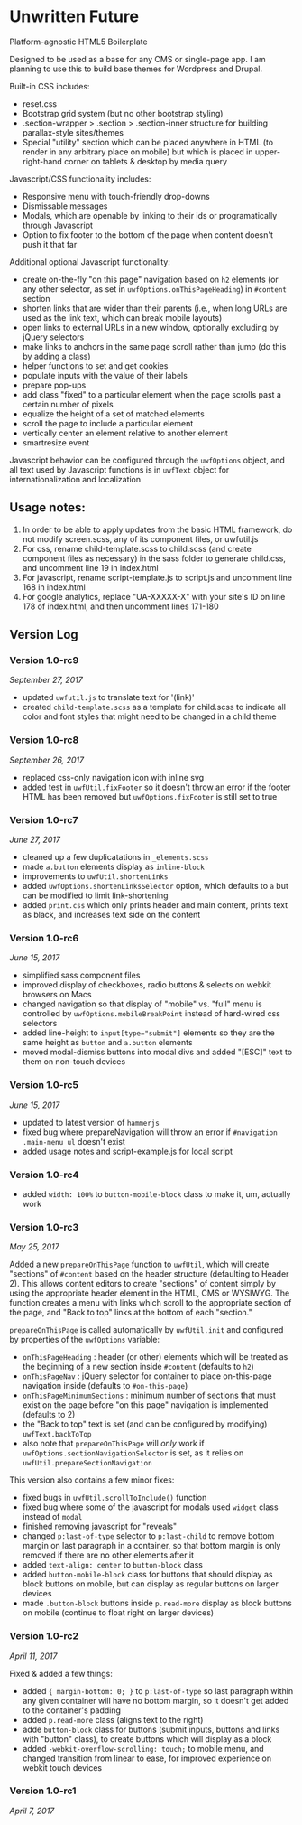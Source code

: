 # Unwritten Future

Platform-agnostic HTML5 Boilerplate

Designed to be used as a base for any CMS or single-page app. I am planning to use this to build base themes for Wordpress and Drupal.

Built-in CSS includes:

* reset.css
* Bootstrap grid system (but no other bootstrap styling)
* .section-wrapper > .section > .section-inner structure for building parallax-style sites/themes
* Special "utility" section which can be placed anywhere in HTML (to render in any arbitrary place on mobile) but which is placed in upper-right-hand corner on tablets & desktop by media query

Javascript/CSS functionality includes:

* Responsive menu with touch-friendly drop-downs
* Dismissable messages
* Modals, which are openable by linking to their ids or programatically through Javascript
* Option to fix footer to the bottom of the page when content doesn't push it that far

Additional optional Javascript functionality:

* create on-the-fly "on this page" navigation based on `h2` elements (or any other selector, as set in `uwfOptions.onThisPageHeading`) in `#content` section
* shorten links that are wider than their parents (i.e., when long URLs are used as the link text, which can break mobile layouts)
* open links to external URLs in a new window, optionally excluding by jQuery selectors
* make links to anchors in the same page scroll rather than jump (do this by adding a class)
* helper functions to set and get cookies
* populate inputs with the value of their labels
* prepare pop-ups
* add class "fixed" to a particular element when the page scrolls past a certain number of pixels
* equalize the height of a set of matched elements
* scroll the page to include a particular element
* vertically center an element relative to another element
* smartresize event

Javascript behavior can be configured through the `uwfOptions` object, and all text used by Javascript functions is in `uwfText` object for internationalization and localization

## Usage notes:

1. In order to be able to apply updates from the basic HTML framework, do not modify screen.scss, any of its component files, or uwfutil.js
2. For css, rename child-template.scss to child.scss (and create component files as necessary) in the sass folder to generate child.css, and uncomment line 19 in index.html
3. For javascript, rename script-template.js to script.js and uncomment line 168 in index.html
4. For google analytics, replace "UA-XXXXX-X" with your site's ID on line 178 of index.html, and then uncomment lines 171-180

## Version Log

### Version 1.0-rc9 ##
_September 27, 2017_

* updated `uwfutil.js` to translate text for '(link)'
* created `child-template.scss` as a template for child.scss to indicate all color and font styles that might need to be changed in a child theme

### Version 1.0-rc8 ##
_September 26, 2017_

* replaced css-only navigation icon with inline svg
* added test in `uwfUtil.fixFooter` so it doesn't throw an error if the footer HTML has been removed but `uwfOptions.fixFooter` is still set to true

### Version 1.0-rc7
_June 27, 2017_

* cleaned up a few duplicatations in `_elements.scss`
* made `a.button` elements display as `inline-block`
* improvements to `uwfUtil.shortenLinks`
* added `uwfOptions.shortenLinksSelector` option, which defaults to `a` but can be modified to limit link-shortening
* added `print.css` which only prints header and main content, prints text as black, and increases text side on the content

### Version 1.0-rc6
_June 15, 2017_

* simplified sass component files
* improved display of checkboxes, radio buttons & selects on webkit browsers on Macs
* changed navigation so that display of "mobile" vs. "full" menu is controlled by `uwfOptions.mobileBreakPoint` instead of hard-wired css selectors
* added line-height to `input[type="submit"]` elements so they are the same height as `button` and `a.button` elements
* moved modal-dismiss buttons into modal divs and added "[ESC]" text to them on non-touch devices

### Version 1.0-rc5
_June 15, 2017_

* updated to latest version of `hammerjs`
* fixed bug where prepareNavigation will throw an error if `#navigation .main-menu ul` doesn't exist
* added usage notes and script-example.js for local script

### Version 1.0-rc4

* added `width: 100%` to `button-mobile-block` class to make it, um, actually work

### Version 1.0-rc3
_May 25, 2017_

Added a new `prepareOnThisPage` function to `uwfUtil`, which will create "sections" of `#content` based on the header structure (defaulting to Header 2). This allows content editors to create "sections" of content simply by using the appropriate header element in the HTML, CMS or WYSIWYG. The function creates a menu with links which scroll to the appropriate section of the page, and "Back to top" links at the bottom of each "section."

`prepareOnThisPage` is called automatically by `uwfUtil.init` and configured by properties of the `uwfOptions` variable:
* `onThisPageHeading` : header (or other) elements which will be treated as the beginning of a new section inside `#content` (defaults to `h2`)
* `onThisPageNav` : jQuery selector for container to place on-this-page navigation inside (defaults to `#on-this-page`)
* `onThisPageMinimumSections` : minimum number of sections that must exist on the page before "on this page" navigation is implemented (defaults to 2)
* the "Back to top" text is set (and can be configured by modifying) `uwfText.backToTop`
* also note that `prepareOnThisPage` will _only_ work if `uwfOptions.sectionNavigationSelector` is set, as it relies on `uwfUtil.prepareSectionNavigation`

This version also contains a few minor fixes:
* fixed bugs in `uwfUtil.scrollToInclude()` function
* fixed bug where some of the javascript for modals used `widget` class instead of `modal`
* finished removing javascript for "reveals"
* changed `p:last-of-type` selector to `p:last-child` to remove bottom margin on last paragraph in a container, so that bottom margin is only removed if there are no other elements after it
* added `text-align: center` to `button-block` class
* added `button-mobile-block` class for buttons that should display as block buttons on mobile, but can display as regular buttons on larger devices
* made `.button-block` buttons inside `p.read-more` display as block buttons on mobile (continue to float right on larger devices)

### Version 1.0-rc2
_April 11, 2017_

Fixed & added a few things:
* added `{ margin-bottom: 0; }` to `p:last-of-type` so last paragraph within any given container will have no bottom margin, so it doesn't get added to the container's padding
* added `p.read-more` class (aligns text to the right)
* adde `button-block` class for buttons (submit inputs, buttons and links with "button" class), to create buttons which will display as a block
* added `-webkit-overflow-scrolling: touch;` to mobile menu, and changed transition from linear to ease, for improved experience on webkit touch devices

### Version 1.0-rc1
_April 7, 2017_

